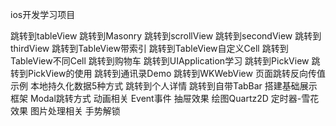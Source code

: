ios开发学习项目

跳转到tableView
跳转到Masonry
跳转到scrollView
跳转到secondView
跳转到thirdView
跳转到TableView带索引
跳转到TableView自定义Cell
跳转到TableView不同Cell
跳转到购物车
跳转到UIApplication学习
跳转到PickView
跳转到PickView的使用
跳转到通讯录Demo
跳转到WKWebView
页面跳转反向传值示例
本地持久化数据5种方式
跳转到个人详情
跳转到自带TabBar
搭建基础展示框架
Modal跳转方式
动画相关
Event事件
抽屉效果
绘图Quartz2D
定时器-雪花效果
图片处理相关
手势解锁
